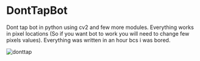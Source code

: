 # DontTapBot
Dont tap bot in python using cv2 and few more modules. 
Everything works in pixel locations (So if you want bot to work you will need to change few pixels values).
Everything was written in an hour bcs i was bored.

![donttap](https://user-images.githubusercontent.com/38659818/189478941-bb0bc222-ebef-4dbc-a260-28bf09dc4574.png)
